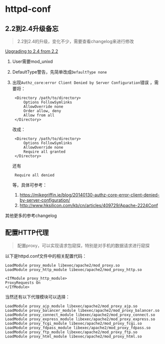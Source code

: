 # httpd-conf



## 2.2到2.4升级备忘

> 2.2到2.4的升级，变化不少，需要查看changelog来进行修改

<a href="http://httpd.apache.org/docs/2.4/en/upgrading.html">Upgrading to 2.4 from 2.2</a>

1. User需要mod_unixd
2. DefaultType警告，先简单改成`DefaultType none`
3. 出现`Authz_core:error Client Denied by Server Configuration`错误
    ，需要将：

        <Directory /path/to/directory>
            Options FollowSymlinks
            AllowOverride none
            Order allow, deny
            Allow from all
        </Directory>

    改成：

        <Directory /path/to/directory>
            Options FollowSymlinks
            AllowOverride none
            Require all granted
        </Directory>

    还有

        Require all denied
        
    等，具体可参考： 
    1. https://mikegriffin.ie/blog/20140130-authz-core-error-client-denied-by-server-configuration/
    2. http://www.hksilicon.com/kb/cn/articles/409729/Apache-2224Conf

其他更多的参考changelog




## 配置HTTP代理

> 配置proxy，可以实现请求包窥探，特别是对手机的数据请求进行窥探

以下是httpd.conf文件中的相关配置代码：

    LoadModule proxy_module libexec/apache2/mod_proxy.so
    LoadModule proxy_http_module libexec/apache2/mod_proxy_http.so

    <IfModule proxy_http_module>
    ProxyRequests On
    </IfModule>

当然还有以下代理模块可以选择：

    LoadModule proxy_ajp_module libexec/apache2/mod_proxy_ajp.so
    LoadModule proxy_balancer_module libexec/apache2/mod_proxy_balancer.so
    LoadModule proxy_connect_module libexec/apache2/mod_proxy_connect.so
    LoadModule proxy_express_module libexec/apache2/mod_proxy_express.so
    LoadModule proxy_fcgi_module libexec/apache2/mod_proxy_fcgi.so
    LoadModule proxy_fdpass_module libexec/apache2/mod_proxy_fdpass.so
    LoadModule proxy_ftp_module libexec/apache2/mod_proxy_ftp.so
    LoadModule proxy_html_module libexec/apache2/mod_proxy_html.so



